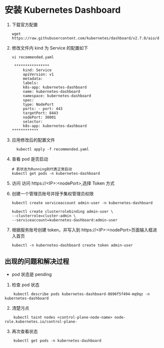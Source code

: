 # 安装 Kubernetes Dashboard

1. 下载官方配置

   ```linux
   wget https://raw.githubusercontent.com/kubernetes/dashboard/v2.7.0/aio/deploy/recommended.yaml
   ```

2. 修改文件内 kind 为 Service 的配置如下

   ```linux
   vi recommended.yaml

    ****************
        kind: Service
        apiVersion: v1
        metadata:
        labels:
        k8s-app: kubernetes-dashboard
        name: kubernetes-dashboard
        namespace: kubernetes-dashboard
        spec:
        type: NodePort
        ports: - port: 443
        targetPort: 8443
        nodePort: 30001
        selector:
        k8s-app: kubernetes-dashboard
   ************
   ```

3. 应用修改后的配置文件

   ```linux
     kubectl apply -f recommended.yaml
   ```

4. 查看 pod 是否启动

   ```linux
   # 若状态为Running则代表正常启动
   kubectl get pods -n kubernetes-dashboard
   ```

5. 访问 访问 https://\<IP>:\<nodePort>,选择 Token 方式

6. 创建一个管理员账号并授予集权管理员权限

   ```linux
   kubectl create serviceaccount admin-user -n kubernetes-dashboard

   kubectl create clusterrolebinding admin-user \
   --clusterrole=cluster-admin \
   --serviceaccount=kubernetes-dashboard:admin-user
   ```

7. 根据服务账号创建 token，并写入到 https://\<IP>:\<nodePort>页面输入框进入首页

   ```linux
   kubectl -n kubernetes-dashboard create token admin-user
   ```

## 出现的问题和解决过程

- pod 状态是 pending

1. 检查 pod 状态

```linux
    kubectl describe pods kubernetes-dashboard-8696f5f494-mq9qz -n kubernetes-dashboard
```

2. 清楚污点

```linux
    kubectl taint nodes <control-plane-node-name> node-role.kubernetes.io/control-plane-
```

3. 再次查看状态

```linux
    kubectl get pods -n kubernetes-dashboard
```

```

```
